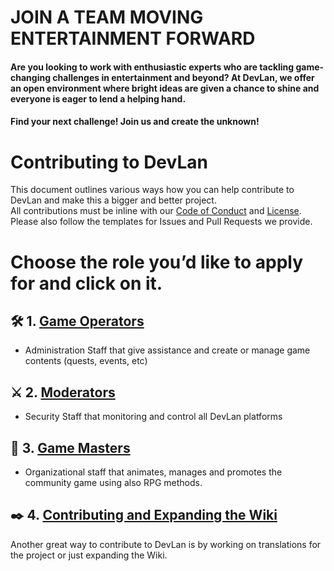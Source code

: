 # JOIN A TEAM MOVING ENTERTAINMENT FORWARD
####  Are you looking to work with enthusiastic experts who are tackling game-changing challenges in entertainment and beyond? At DevLan, we offer an open environment where bright ideas are given a chance to shine and everyone is eager to lend a helping hand.
#### Find your next challenge! Join us and create the unknown!

# Contributing to DevLan
This document outlines various ways how you can help contribute to DevLan and make this a bigger and better project.<br>
All contributions must be inline with our [Code of Conduct](https://github.com/DevLan-Support/arvan/blob/main/.github/code_of_conduct.md) and [License](https://github.com/DevLan-Support/arvan/blob/main/LICENSE).<br>
Please also follow the templates for Issues and Pull Requests we provide.

# Choose the role you’d like to apply for and click on it.

## :hammer_and_wrench: 1. [Game Operators](https://github.com/DevLan-Support/arvan/blob/main/pages/jobs/game-operators.md)
- Administration Staff that give assistance and create or manage game contents (quests, events, etc)

## :crossed_swords: 2. [Moderators](https://github.com/DevLan-Support/arvan/blob/main/pages/jobs/moderators.md)
- Security Staff that monitoring and control all DevLan platforms

## :memo: 3. [Game Masters](https://github.com/DevLan-Support/arvan/blob/main/pages/jobs/masters.md)
- Organizational staff that animates, manages and promotes the community game using also RPG methods.

## ✒️ 4. [Contributing and Expanding the Wiki](https://github.com/DevLan-Support/arvan/wiki/Contributing-and-Expanding-the-Wiki)
Another great way to contribute to DevLan is by working on translations for the project or just expanding the Wiki.
